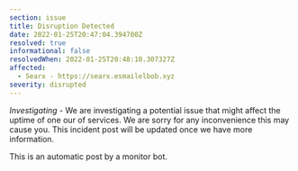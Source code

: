 ```yaml
---
section: issue
title: Disruption Detected
date: 2022-01-25T20:47:04.394700Z
resolved: true
informational: false
resolvedWhen: 2022-01-25T20:48:10.307327Z
affected:
  - Searx - https://searx.esmailelbob.xyz
severity: disrupted
---
```

*Investigating* - We are investigating a potential issue that might affect the uptime of one our of services. We are sorry for any inconvenience this may cause you. This incident post will be updated once we have more information.

This is an automatic post by a monitor bot.
        